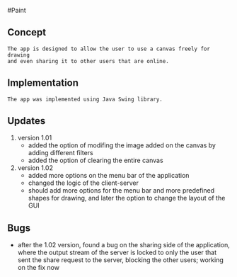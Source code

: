 #Paint

## Concept
	The app is designed to allow the user to use a canvas freely for drawing 
	and even sharing it to other users that are online.

## Implementation
	The app was implemented using Java Swing library.

## Updates
1. version 1.01
	* added the option of modifing the image added on the canvas by adding different filters
	* added the option of clearing the entire canvas
2. version 1.02
	* added more options on the menu bar of the application
	* changed the logic of the client-server 
	* should add more options for the menu bar and more predefined shapes for drawing, and later the option to change the layout of the GUI

## Bugs
* after the 1.02 version, found a bug on the sharing side of the application, where the output stream of the server is locked to only the user that sent the share request to the server, blocking the other users; working on the fix now